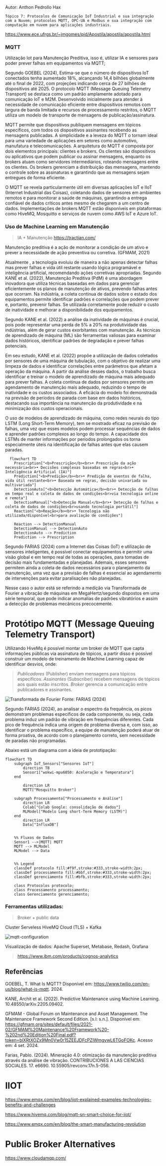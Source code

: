 Autor: Anthon Pedrollo Hax

    Tópico 7: Protocolos de Comunicação IoT Industrial e sua integração com a Nuvem; protocolos MQTT, OPC-UA e Modbus e sua integração com computação em nuvem para aplicações industriais.


https://www.ece.ufrgs.br/~jmgomes/pid/Apostila/apostila/apostila.html

### MQTT
Utilização Iot para Manutenção Preditiva, isso é, utilizar IA e sensores para poder prever falhas em equipamentos via MQTT;

Segundo GOEBEL (2024), Estima-se que o número de dispositivos IoT conectados tenha aumentado 18%, alcançando 14,4 bilhões globalmente até o final de 2022, com projeções indicando cerca de 27 bilhões de dispositivos até 2025. O protocolo MQTT (Message Queuing Telemetry Transport) se destaca como um padrão amplamente adotado para comunicação IoT e M2M. Desenvolvido inicialmente para atender à necessidade de comunicação eficiente entre dispositivos remotos com largura de banda limitada e recursos de processamento restritos, o MQTT utiliza um modelo de transporte de mensagens de publicação/assinatura. 


MQTT permite que dispositivos publiquem mensagens em tópicos específicos, com todos os dispositivos assinantes recebendo as mensagens publicadas. A simplicidade e a leveza do MQTT o tornam ideal para uma variedade de aplicações em setores como automotivo, manufatura e telecomunicações. A arquitetura do MQTT é composta por dois elementos principais: clientes e brokers. Os clientes são dispositivos ou aplicativos que podem publicar ou assinar mensagens, enquanto os brokers atuam como servidores intermediários, roteando mensagens entre os clientes. Os brokers gerenciam a distribuição das mensagens, mantendo o controle sobre as assinaturas e garantindo que as mensagens sejam entregues de forma eficiente. 


O MQTT se revela particularmente útil em diversas aplicações IoT e IIoT (Internet Industrial das Coisas), coletando dados de sensores em ambientes remotos e para monitorar a saúde de máquinas, garantindo a entrega confiável de dados críticos antes mesmo de chegarem a um centro de dados. Implementações de brokers MQTT estão disponíveis em plataformas como HiveMQ, Mosquitto e serviços de nuvem como AWS IoT e Azure IoT.

### Uso de Machine Learning em Manutenção
> IA + Manutenção https://tractian.com/

Manutenção preditiva é a ação de monitorar a condição de um ativo e prever a necessidade de ação preventiva ou corretiva. (GFMAM, 2021) 

Atualmente , a tecnologia evoluiu de maneira a não apenas detectar falhas mas prever falhas e vida útil restante usando lógica programável e inteligência artificial, recomendando ações corretivas apropriadas. Segundo KANE et al. (2022), Manutenção Preditiva (PdM) é uma abordagem inovadora que utiliza técnicas baseadas em dados para gerenciar eficientemente os planos de manutenção de ativos, prevendo falhas antes que ocorram. Na indústria, a coleta contínua de dados sobre o estado dos equipamentos permite identificar padrões e correlações que podem prever e, portanto, prevenir falhas. Se utilizada corretamente pode reduzir o custo de inatividade e melhorar a disponibilidade dos equipamentos.

Segundo KANE et al. (2022) a análise da inatividade de máquinas é crucial, pois pode representar uma perda de 5% a 20% na produtividade das indústrias, além de gerar custos exorbitantes com manutenção. As técnicas de aprendizado de máquina (ML) são ferramentas valiosas para examinar dados históricos, identificar padrões de degradação e prever falhas potenciais. 

Em seu estudo, KANE et al. (2022) propõe a utilização de dados coletados por sensores de uma máquina de tubulação, com o objetivo de realizar uma limpeza de dados e identificar correlações entre parâmetros que afetam a operação da máquina. A partir da análise desses dados, o trabalho busca identificar e treinar o modelo de aprendizado de máquina mais adequado para prever falhas. A coleta contínua de dados por sensores permite um agendamento de manutenção mais adequado, reduzindo o tempo de inatividade e os custos associados. A eficácia do modelo foi demonstrada na previsão de períodos de parada com base em dados históricos, destacando sua importância na manutenção da produtividade e na minimização dos custos operacionais.

O uso de modelos de aprendizado de máquina, como redes neurais do tipo LSTM (Long Short-Term Memory), tem se mostrado eficaz na previsão de falhas, uma vez que esses modelos podem processar sequências de dados e aprender padrões complexos ao longo do tempo. A capacidade dos LSTMs de manter informações por períodos prolongados os torna especialmente úteis na identificação de falhas antes que elas causem paradas.

```mermaid
  flowchart TD
    Prescription["<b>Prescrição</b><br>• Prescrição da ação necessária<br>• Decisões complexas baseadas em regras<br>• Inteligência Artificial (IA)"]
    Prediction["<b>Predição</b><br>• Predição de eventos de falha, vida útil restante<br>• Baseada em regras, decisão univariada ou multivariada"]
    DetectionAuto["<b>Detecção Automática</b><br>• Detecção de falhas em tempo real e coleta de dados de condições<br>via tecnologia online e remota"]
    DetectionManual["<b>Detecção Manual</b><br>• Detecção de falhas e coleta de dados de condições<br>usando tecnologia portátil"]
    Reaction["<b>Reação</b><br>• Tecnologia não utilizada/disponível<br>para avaliação de condições"]

    Reaction --> DetectionManual
    DetectionManual --> DetectionAuto
    DetectionAuto --> Prediction
    Prediction --> Prescription
```

Segundo FARIAS (2024) com a Internet das Coisas (IoT) e utilização de sensores inteligentes, é possível conectar equipamentos e permitir uma visão global e em tempo real de todas as operações, para tomadas  de decisão mais fundamentadas e planejadas. Ademais, esses sensores permitem ainda a coleta  de dados necessários para o planejamento da manutenção, uma vez que a previsão de falhas é  essencial ao agendamento de intervenções para evitar paralisações não planejadas.

Nesse caso o autor está se referindo a medição via Transformada de Fourier a vibração de máquinas em MegaHertz/segundo dispostos em uma série temporal, que pode indicar anomalias de padrões vibratórios e assim a detecção de problemas mecânicos precocemente.


# Protótipo MQTT (Message Queuing Telemetry Transport)

Utilizando HiveMq é possível montar um broker de MQTT que capta informações públicas via assinatura de tópicos, a partir disso é possível construir um modelo de treinamento de Machine Learning capaz de identificar desvios, onde:

> *Publicadores* (Publisher) enviam mensagens para tópicos específicos.
> *Assinantes* (Subscriber) recebem mensagens de tópicos aos quais estão inscritos.
> *Broker* gerencia a comunicação entre publicadores e assinantes.

![Transformada de Fourier](image.png)
Fonte: FARIAS (2024)

Segundo FARIAS (2024), ao analisar o espectro da frequência, os picos demonstram problemas específicos de cada componente, ou seja, cada problema induz um padrão de vibração em frequências diferentes. Cada pico de frequência indica uma origem de problema diversa e, com isso, ao identificar o problema específico, a equipe de manutenção poderá atuar de forma proativa, de acordo com o planejamento correto, sem necessidade de paradas não programadas.   

Abaixo está um diagrama com a ideia de prototipação:

```mermaid
flowchart TD
    subgraph IoT_Sensors["Sensores IoT"]
        direction TB
        Sensor1["wokwi-mpu6050: Aceleração e Temperatura"]
    end
    
        direction LR
        MQTT["Mosquitto Broker"]

    subgraph Processamento["Processamento e Análise"]
        direction LR
        Colab["Colab Google: consolidação de dados"]
        MLModel["Modelo Long short-Term Memory (LSTM)"]
    end
        direction LR
        Data["InfluxDB"]


    %% Fluxos de Dados
    Sensor1 -->|MQTT| MQTT
    MQTT --> MLModel
    MLModel --> Data


    %% Legend
    classDef protocolo fill:#f9f,stroke:#333,stroke-width:2px;
    classDef processamento fill:#bbf,stroke:#333,stroke-width:2px;
    classDef gerenciamento fill:#bfb,stroke:#333,stroke-width:2px;
    
    class Protocolos protocolo;
    class Processamento processamento;
    class Gerenciamento gerenciamento;
```

### Ferramentas utilizadas:

> Broker + public data

Cluster Serveless HiveMQ Cloud (TLS) + Kafka

![mqtt-configuration](image-1.png)

Visualização de dados: Apache Superset, Metabase, Redash, Grafana
> https://www.ibm.com/products/cognos-analytics     


## Referências

GOEBEL, T. What Is MQTT? Disponível em: <https://www.twilio.com/en-us/blog/what-is-mqtt>. 2024.

KANE, Archit et al. (2022). Predictive Maintenance using Machine Learning. 10.48550/arXiv.2205.09402. 

GFMAM -  Global Forum on Maintenance and Asset Management. The Maintenance Framework Second Edition. [s.l: s.n.]. Disponível em: <https://gfmam.org/sites/default/files/2021-02/GFMAM%20Maintenance%20Framework%20-%202nd%20Edition%20Final.pdf?token=blXRtXOZx9Mn0Vw0r15ZEEJDFcPZIWmgywL6TGoFOKc>. Acesso em: 4 set. 2024.

Farias, Pablo. (2024). Mineração 4.0: otimização da manutenção preditiva através da análise de vibração. CONTRIBUCIONES A LAS CIENCIAS SOCIALES. 17. e6690. 10.55905/revconv.17n.5-056. 


# IIOT

https://www.emqx.com/en/blog/iiot-explained-examples-technologies-benefits-and-challenges

https://www.hivemq.com/blog/mqtt-sn-smart-choice-for-iiot/

https://www.emqx.com/en/blog/the-smart-manufacturing-revolution


# Public Broker Alternatives
https://www.cloudamqp.com/

